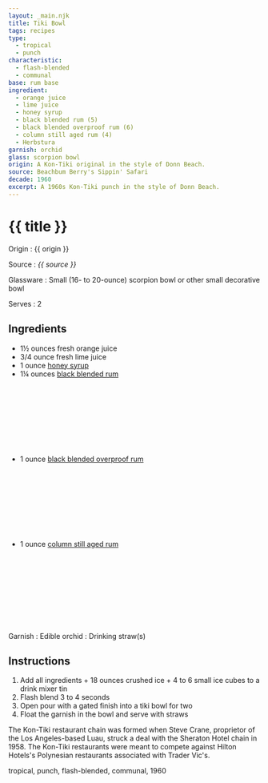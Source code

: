 ```yaml
---
layout: _main.njk
title: Tiki Bowl
tags: recipes
type:
  - tropical
  - punch
characteristic:
  - flash-blended
  - communal
base: rum base
ingredient:
  - orange juice
  - lime juice
  - honey syrup
  - black blended rum (5)
  - black blended overproof rum (6)
  - column still aged rum (4)
  - Herbstura
garnish: orchid
glass: scorpion bowl
origin: A Kon-Tiki original in the style of Donn Beach.
source: Beachbum Berry's Sippin' Safari
decade: 1960
excerpt: A 1960s Kon-Tiki punch in the style of Donn Beach.
---
```

<!-- markdownlint-disable MD025 -->
# {{ title }}
<!-- markdownlint-enable MD025 -->

Origin
  : {{ origin }}

Source
  : <cite><span data-pagefind-filter="Source">{{ source }}</span></cite>

Glassware
  : Small (16- to 20-ounce) scorpion bowl or other small decorative bowl

Serves
  : 2

## Ingredients

* 1&frac12; ounces fresh orange juice
* 3/4 ounce fresh lime juice
* 1 ounce [honey syrup](/mixes/honey-syrup/)
* 1&frac14; ounces [black blended rum](/11-rum-black-blended/)<icon-l space="1em" class="bigger" label="(5)"><span class="with-icon"><svg class="icon"><use href="/assets/images/icons/circle-5.svg#circle-5"></use></svg></span></icon-l>
* 1 ounce [black blended overproof rum](/rums/12-rum-black-blended-overproof/)<icon-l space="1em" class="bigger" label="(6)"><span class="with-icon"><svg class="icon"><use href="/assets/images/icons/circle-6.svg#circle-6"></use></svg></span></icon-l>
* 1 ounce [column still aged rum](/rums/08-rum-column-still-aged/)<icon-l space="1em" class="bigger" label="(4)"><span class="with-icon"><svg class="icon"><use href="/assets/images/icons/circle-4.svg#circle-4"></use></svg></span></icon-l>

Garnish
  : <span data-pagefind-filter="Garnish">Edible orchid</span>
  : <span data-pagefind-filter="Garnish">Drinking straw(s)</span>

## Instructions

1. Add all ingredients + 18 ounces crushed ice + 4 to 6 small ice cubes to a drink mixer tin
2. Flash blend 3 to 4 seconds
3. Open pour with a gated finish into a tiki bowl for two
4. Float the garnish in the bowl and serve with straws

<tiki-callout type="info">

  The Kon-Tiki restaurant chain was formed when Steve Crane, proprietor of the Los Angeles-based Luau, struck a deal with the Sheraton Hotel chain in 1958. The Kon-Tiki restaurants were meant to compete against Hilton Hotels's Polynesian restaurants associated with Trader Vic's.
</tiki-callout>

<div
  class="sr-only"
  data-cat[0]="Drink"
  data-type[0]="Tropical"
  data-type[1]="Punch"
  data-char[0]="Flash-blended"
  data-char[1]="Communal"
  data-base[0]="Rum/Cane spirits"
  data-ingredient[0]="Orange juice"
  data-ingredient[1]="Lime juice"
  data-ingredient[2]="Honey syrup"
  data-ingredient[3]="Black blended rum [5]"
  data-ingredient[4]="Black blended overproof rum [6]"
  data-ingredient[5]="Column still aged rum [4]"
  data-ingredient[6]="Herbstura"
  data-juice[0]="Orange juice"
  data-juice[1]="Lime juice"
  data-syrup[0]="Honey syrup"
  data-liquor[0]="Black blended rum [5]"
  data-liquor[1]="Black blended overproof rum [6]"
  data-liquor[2]="Column still aged rum [4]"
  data-prep[0]="Herbstura"
  data-origin[0]="Steve Crane"
  data-origin[1]="Kon-Tiki restaurant chain"
  data-glass[0]="Scorpion bowl"
  data-glass[1]="Scorpion bowl, small (16- to 20-ounce)"
  data-glass[2]="Decorative bowl"
  data-glass[3]="Decorative bowl, small (16- to 20-ounce)"
  data-decade[0]="1960"
  data-pagefind-filter="
    Category[data-cat[0]],
    Type[data-type[0]],
    Type[data-type[1]],
    Characteristic[data-char[0]],
    Characteristic[data-char[1]],
    Base[data-base[0]],
    Ingredient[data-ingredient[0]],
    Ingredient[data-ingredient[1]],
    Ingredient[data-ingredient[2]],
    Ingredient[data-ingredient[3]],
    Ingredient[data-ingredient[4]],
    Ingredient[data-ingredient[5]],
    Ingredient[data-ingredient[6]],
    Juice[data-juice[0]],
    Juice[data-juice[1]],
    Syrup[data-syrup[0]],
    Liquor[data-liquor[0]],
    Liquor[data-liquor[1]],
    Liquor[data-liquor[2]],
    Preparation[data-prep[0]],
    Origin[data-origin[0]],
    Origin[data-origin[1]],
    Glassware[data-glass[0]],
    Glassware[data-glass[1]],
    Glassware[data-glass[2]],
    Decade[data-decade[0]]
  "
>
</div>

<div class="keywords" aria-hidden>tropical, punch, flash-blended, communal, 1960</div>
